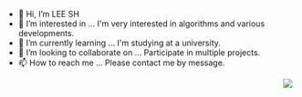 - 👋 Hi, I’m LEE SH
- 👀 I’m interested in ... I'm very interested in algorithms and various developments.
- 🌱 I’m currently learning ... I'm studying at a university.
- 💞️ I’m looking to collaborate on ... Participate in multiple projects.
- 📫 How to reach me ... Please contact me by message.

<img align='right' src="http://mazassumnida.wtf/api/v2/generate_badge?boj=gkakcl74">

<!---
gkakcl74/gkakcl74 is a ✨ special ✨ repository because its `README.md` (this file) appears on your GitHub profile.
You can click the Preview link to take a look at your changes.
--->
